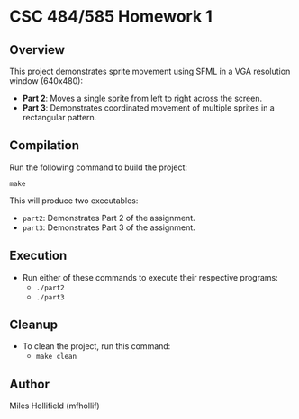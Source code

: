 # CSC 484/585 Homework 1

## **Overview**
This project demonstrates sprite movement using SFML in a VGA resolution window (640x480):  
- **Part 2**: Moves a single sprite from left to right across the screen.  
- **Part 3**: Demonstrates coordinated movement of multiple sprites in a rectangular pattern.

## **Compilation**
Run the following command to build the project:  
```
make
```
This will produce two executables:
- `part2`: Demonstrates Part 2 of the assignment.
- `part3`: Demonstrates Part 3 of the assignment.

## **Execution**
- Run either of these commands to execute their respective programs:
  - `./part2`
  - `./part3`

## **Cleanup**
- To clean the project, run this command:
  - `make clean`

## **Author**
Miles Hollifield (mfhollif)
